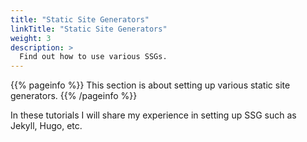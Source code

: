 ```yaml
---
title: "Static Site Generators"
linkTitle: "Static Site Generators"
weight: 3
description: >
  Find out how to use various SSGs.
---
```


{{% pageinfo %}}
This section is about setting up various static site generators.
{{% /pageinfo %}}

In these tutorials I will share my experience in setting up SSG such as Jekyll, Hugo, etc.